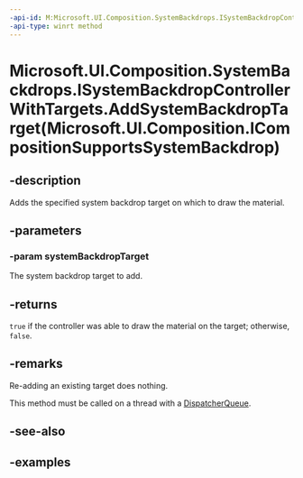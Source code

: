 ```yaml
---
-api-id: M:Microsoft.UI.Composition.SystemBackdrops.ISystemBackdropControllerWithTargets.AddSystemBackdropTarget(Microsoft.UI.Composition.ICompositionSupportsSystemBackdrop)
-api-type: winrt method
---
```


# Microsoft.UI.Composition.SystemBackdrops.ISystemBackdropControllerWithTargets.AddSystemBackdropTarget(Microsoft.UI.Composition.ICompositionSupportsSystemBackdrop)

<!--
public bool AddSystemBackdropTarget (Microsoft.UI.Composition.ICompositionSupportsSystemBackdrop systemBackdropTarget);
-->


## -description

Adds the specified system backdrop target on which to draw the material.

## -parameters

### -param systemBackdropTarget

The system backdrop target to add.

## -returns

`true` if the controller was able to draw the material on the target; otherwise, `false`.

## -remarks

Re-adding an existing target does nothing.

This method must be called on a thread with a [DispatcherQueue](/uwp/api/windows.system.dispatcherqueue).

## -see-also

## -examples


